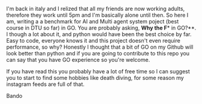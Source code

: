 I'm back in italy and I relized that all my friends are now working adults, therefore they work until 5pm and I'm basically alone until then.
So here I am, writing a a benchmark for AI and Multi agent system poject (best course in DTU so far) in GO.
You are probably asking, **Why the F*** in GO?**.
I though a lot about it, and python would have been the best choice by far. Easy to code, everyone knows it and this project doesn't even require performance, so why? 
Honestly I thought that a bit of GO on my Github will look better than python and if you are going to contribute to this repo you can say that you have GO experience so you're welcome.

If you have read this you probably have a lot of free time so I can suggest you to start to find some hobbies like death diving, for some reason my instagram feeds are full of that.

Bando